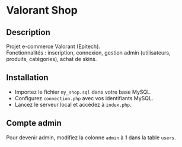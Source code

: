 # Valorant Shop

## Description
Projet e-commerce Valorant (Epitech).  
Fonctionnalités : inscription, connexion, gestion admin (utilisateurs, produits, catégories), achat de skins.

## Installation
- Importez le fichier `my_shop.sql` dans votre base MySQL.
- Configurez `connection.php` avec vos identifiants MySQL.
- Lancez le serveur local et accédez à `index.php`.

## Compte admin
Pour devenir admin, modifiez la colonne `admin` à 1 dans la table `users`.
